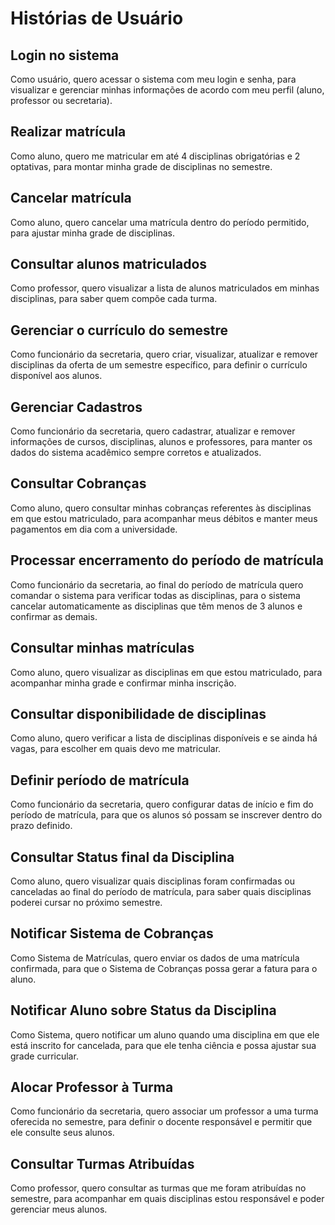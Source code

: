 # Histórias de Usuário

## Login no sistema
Como usuário, quero acessar o sistema com meu login e senha, para visualizar e gerenciar minhas informações de acordo com meu perfil (aluno, professor ou secretaria).

## Realizar matrícula
Como aluno, quero me matricular em até 4 disciplinas obrigatórias e 2 optativas, para montar minha grade de disciplinas no semestre.

## Cancelar matrícula
Como aluno, quero cancelar uma matrícula dentro do período permitido, para ajustar minha grade de disciplinas.

## Consultar alunos matriculados
Como professor, quero visualizar a lista de alunos matriculados em minhas disciplinas, para saber quem compõe cada turma.

## Gerenciar o currículo do semestre
Como funcionário da secretaria, quero criar, visualizar, atualizar e remover disciplinas da oferta de um semestre específico, para definir o currículo disponível aos alunos.

## Gerenciar Cadastros
Como funcionário da secretaria, quero cadastrar, atualizar e remover informações de cursos, disciplinas, alunos e professores, para manter os dados do sistema acadêmico sempre corretos e atualizados.

## Consultar Cobranças
Como aluno, quero consultar minhas cobranças referentes às disciplinas em que estou matriculado, para acompanhar meus débitos e manter meus pagamentos em dia com a universidade.

## Processar encerramento do período de matrícula
Como funcionário da secretaria, ao final do período de matrícula quero comandar o sistema para verificar todas as disciplinas, para o sistema cancelar automaticamente as disciplinas que têm menos de 3 alunos e confirmar as demais.

## Consultar minhas matrículas
Como aluno, quero visualizar as disciplinas em que estou matriculado, para acompanhar minha grade e confirmar minha inscrição.

## Consultar disponibilidade de disciplinas
Como aluno, quero verificar a lista de disciplinas disponíveis e se ainda há vagas, para escolher em quais devo me matricular.

## Definir período de matrícula
Como funcionário da secretaria, quero configurar datas de início e fim do período de matrícula, para que os alunos só possam se inscrever dentro do prazo definido.

## Consultar Status final da Disciplina
Como aluno, quero visualizar quais disciplinas foram confirmadas ou canceladas ao final do período de matrícula, para saber quais disciplinas poderei cursar no próximo semestre.

## Notificar Sistema de Cobranças
Como Sistema de Matrículas, quero enviar os dados de uma matrícula confirmada, para que o Sistema de Cobranças possa gerar a fatura para o aluno.

## Notificar Aluno sobre Status da Disciplina
Como Sistema, quero notificar um aluno quando uma disciplina em que ele está inscrito for cancelada, para que ele tenha ciência e possa ajustar sua grade curricular.

## Alocar Professor à Turma
Como funcionário da secretaria, quero associar um professor a uma turma oferecida no semestre, para definir o docente responsável e permitir que ele consulte seus alunos.

## Consultar Turmas Atribuídas
Como professor, quero consultar as turmas que me foram atribuídas no semestre, para acompanhar em quais disciplinas estou responsável e poder gerenciar meus alunos.
